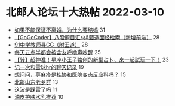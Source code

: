 # 北邮人论坛十大热帖 2022-03-10

- [如果不能保证不离婚，为什么要结婚](https://bbs.byr.cn/article/Feeling/3185659) 31
- [【GoGoCoder】八股题目汇总&amp;甄选面经检索（新增前端）](https://bbs.byr.cn/article/StudyShare/203509) 28
- [91中学教师寻GG（附王道）](https://bbs.byr.cn/article/Friends/2018216) 28
- [每天五点半都会被舍友呼噜声吵醒](https://bbs.byr.cn/article/Talking/6332552) 25
- [【转】超神准！星座小王子独创的新型占卜、來一起試玩一下！](https://bbs.byr.cn/article/Constellations/326533) 23
- [记一次和雪球hr的聊天记录](https://bbs.byr.cn/article/Picture/3313617) 19
- [想问问，荨麻疹是挂协和医院变态反应科吗？](https://bbs.byr.cn/article/Health/228083) 15
- [北邮山东老乡群](https://bbs.byr.cn/article/Shandong/421545) 13
- [这波是踩雷了吗](https://bbs.byr.cn/article/Job/2158772) 11
- [油皮护肤水乳推荐](https://bbs.byr.cn/article/Beauty/333699) 10


